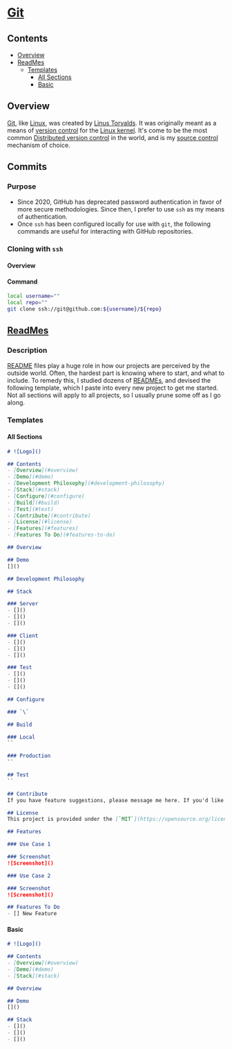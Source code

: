 # [Git](https://en.wikipedia.org/wiki/Git)

## Contents
- [Overview](#overview)
- [ReadMes](#readmes)
  - [Templates](#templates)
    - [All Sections](#all-sections)
    - [Basic](#basic)

## Overview
[Git](https://en.wikipedia.org/wiki/Git), like [Linux](https://www.linux.org/), was created by [Linus Torvalds](https://en.wikipedia.org/wiki/Linus_Torvalds). It was originally meant as a means of [version control](https://en.wikipedia.org/wiki/Version_control) for the [Linux kernel](https://en.wikipedia.org/wiki/Linux_kernel). It's come to be the most common [Distributed version control](https://en.wikipedia.org/wiki/Distributed_version_control) in the world, and is my [source control](https://en.wikipedia.org/wiki/Version_control) mechanism of choice.

## Commits

### Purpose
- Since 2020, GitHub has deprecated password authentication in favor of more secure methodologies. Since then, I prefer to use `ssh` as my means of authentication.
- Once `ssh` has been configured locally for use with `git`, the following commands are useful for interacting with GitHub repositories.

### Cloning with `ssh`

#### Overview

#### Command
```bash
local username=""
local repo=""
git clone ssh://git@github.com:${username}/${repo}
```

## [ReadMes](https://en.wikipedia.org/wiki/README)

### Description
[README](https://en.wikipedia.org/wiki/README) files play a huge role in how our projects are perceived by the outside world. Often, the hardest part is knowing where to start, and what to include. To remedy this, I studied dozens of [READMEs](https://en.wikipedia.org/wiki/README), and devised the following template, which I paste into every new project to get me started. Not all sections will apply to all projects, so I usually prune some off as I go along.

### Templates

#### All Sections

```markdown
# ![Logo]()

## Contents
- [Overview](#overview)
- [Demo](#demo)
- [Development Philosophy](#development-philosophy)
- [Stack](#stack)
- [Configure](#configure)
- [Build](#build)
- [Test](#test)
- [Contribute](#contribute)
- [License](#license)
- [Features](#features)
- [Features To Do](#features-to-do)

## Overview

## Demo
[]()

## Development Philosophy

## Stack

### Server
- []()
- []()
- []()

### Client
- []()
- []()
- []()

### Test
- []()
- []()
- []()

## Configure

### `\`

## Build

### Local
``

### Production
``

## Test
``

## Contribute
If you have feature suggestions, please message me here. If you'd like to submit a pull request, please feel free and I'll merge it at my earliest convenience!

## License
This project is provided under the [`MIT`](https://opensource.org/licenses/MIT) licence and I hereby grant rights to use, copy, modify, merge, publish, distribute, sublicense, and/or sell copies of the software without limitation, provided the resulting software also carries the same open-source licensing statement.

## Features

### Use Case 1

### Screenshot
![Screenshot]()

### Use Case 2

### Screenshot
![Screenshot]()

## Features To Do
- [] New Feature
```

#### Basic

```markdown
# ![Logo]()

## Contents
- [Overview](#overview)
- [Demo](#demo)
- [Stack](#stack)

## Overview

## Demo
[]()

## Stack
- []()
- []()
- []()
```

